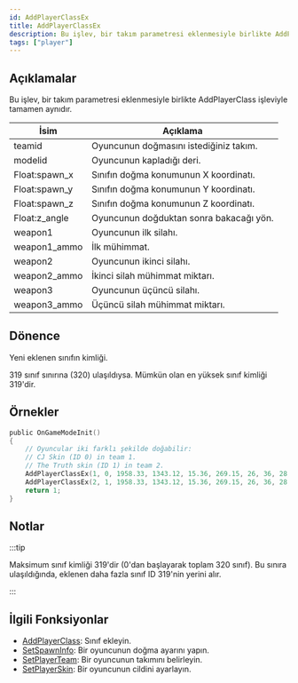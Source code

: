 ```yaml
---
id: AddPlayerClassEx
title: AddPlayerClassEx
description: Bu işlev, bir takım parametresi eklenmesiyle birlikte AddPlayerClass işleviyle tamamen aynıdır.
tags: ["player"]
---
```


## Açıklamalar

Bu işlev, bir takım parametresi eklenmesiyle birlikte AddPlayerClass işleviyle tamamen aynıdır.

| İsim          | Açıklama                                                    |
| ------------- | ----------------------------------------------------------- |
| teamid        | Oyuncunun doğmasını istediğiniz takım.                      |
| modelid       | Oyuncunun kapladığı deri.                                   |
| Float:spawn_x | Sınıfın doğma konumunun X koordinatı.                       |
| Float:spawn_y | Sınıfın doğma konumunun Y koordinatı.                       |
| Float:spawn_z | Sınıfın doğma konumunun Z koordinatı.                       |
| Float:z_angle | Oyuncunun doğduktan sonra bakacağı yön.                     |
| weapon1       | Oyuncunun ilk silahı.                                       |
| weapon1_ammo  | İlk mühimmat.                                               |
| weapon2       | Oyuncunun ikinci silahı.                                    |
| weapon2_ammo  | İkinci silah mühimmat miktarı.                              |
| weapon3       | Oyuncunun üçüncü silahı.                                    |
| weapon3_ammo  | Üçüncü silah mühimmat miktarı.                              |

## Dönence

Yeni eklenen sınıfın kimliği.

319 sınıf sınırına (320) ulaşıldıysa. Mümkün olan en yüksek sınıf kimliği 319'dir.

## Örnekler

```c
public OnGameModeInit()
{
    // Oyuncular iki farklı şekilde doğabilir:
    // CJ Skin (ID 0) in team 1.
    // The Truth skin (ID 1) in team 2.
    AddPlayerClassEx(1, 0, 1958.33, 1343.12, 15.36, 269.15, 26, 36, 28, 150, 0, 0); // CJ
    AddPlayerClassEx(2, 1, 1958.33, 1343.12, 15.36, 269.15, 26, 36, 28, 150, 0, 0); // The Truth
    return 1;
}
```

## Notlar

:::tip

Maksimum sınıf kimliği 319'dir (0'dan başlayarak toplam 320 sınıf). Bu sınıra ulaşıldığında, eklenen daha fazla sınıf ID 319'nin yerini alır.

:::

## İlgili Fonksiyonlar

- [AddPlayerClass](AddPlayerClass.md): Sınıf ekleyin.
- [SetSpawnInfo](SetSpawnInfo.md): Bir oyuncunun doğma ayarını yapın.
- [SetPlayerTeam](SetPlayerTeam.md): Bir oyuncunun takımını belirleyin.
- [SetPlayerSkin](SetPlayerSkin.md): Bir oyuncunun cildini ayarlayın.
